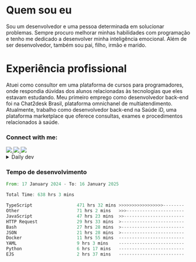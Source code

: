 # Quem sou eu
Sou um desenvolvedor e uma pessoa determinada em solucionar problemas. Sempre procuro melhorar minhas habilidades com programação e tenho me dedicado a desenvolver minha inteligência emocional. Além de ser desenvolvedor, também sou pai, filho, irmão e marido.

# Experiência profissional
Atuei como consultor em uma plataforma de cursos para programadores, onde respondia dúvidas dos alunos relacionadas às tecnologias que eles estavam estudando.
Meu primeiro emprego como desenvolvedor back-end foi na Chat2desk Brasil, plataforma omnichanel de multiatendimento.
Atualmente, trabalho como desenvolvedor back-end na Saúde iD, uma plataforma marketplace que oferece consultas, exames e procedimentos relacionados à saúde.

### Connect with me:
<a href="https://www.linkedin.com/in/theusmoreira" target="_blank" >
<img src="https://img.shields.io/badge/linkedin-%230077B5.svg?&style=for-the-badge&logo=linkedin&logoColor=white ">
</a>
<a href="https://www.instagram.com/matheus.s.moreira/" target="_blank">
<img src="https://img.shields.io/badge/instagram-%23E4405F.svg?&style=for-the-badge&logo=instagram&logoColor=white">
</a>
<a href="mailto:matheussm301@gmail.com"  target="_blank">
<img src="https://img.shields.io/badge/gmail-%23E4405F.svg?&style=for-the-badge&logo=gmail&logoColor=white">
</a>


<details>
  <summary>Daily dev </summary>
<p>
  <a href="https://app.daily.dev/matheussantos"><img src="https://github.com/matheus-santos-moreira/matheus-santos-moreira/blob/master/devcard.svg" width="200" alt="Matheus Santos's Dev Card"/></a>
 </p>
</details>

<h3>Tempo de desenvolvimento</h3>

<!--START_SECTION:waka-->

```rust
From: 17 January 2024 - To: 16 January 2025

Total Time: 638 hrs 3 mins

TypeScript                 471 hrs 32 mins >>>>>>>>>>>>>>>>>--------   66.50 %
Other                      71 hrs 2 mins   >>>----------------------   10.02 %
JavaScript                 47 hrs 23 mins  >>-----------------------   06.68 %
HTTP Request               29 hrs 33 mins  >------------------------   04.17 %
Bash                       27 hrs 28 mins  >------------------------   03.88 %
JSON                       21 hrs 28 mins  >------------------------   03.03 %
Docker                     11 hrs 55 mins  -------------------------   01.68 %
YAML                       9 hrs 3 mins    -------------------------   01.28 %
Python                     6 hrs 17 mins   -------------------------   00.89 %
EJS                        2 hrs 37 mins   -------------------------   00.37 %
```

<!--END_SECTION:waka-->
